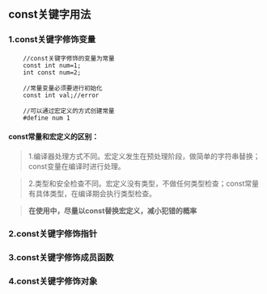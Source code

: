 ## const关键字用法
### 1.const关键字修饰变量

```
    //const关键字修饰的变量为常量
    const int num=1;
    int const num=2;

    //常量变量必须要进行初始化
    const int val;//error

    //可以通过宏定义的方式创建常量
    #define num 1
```

#### const常量和宏定义的区别：
>1.编译器处理方式不同。宏定义发生在预处理阶段，做简单的字符串替换；const变量在编译时进行处理。

>2.类型和安全检查不同。宏定义没有类型，不做任何类型检查；const常量有具体类型，在编译期会执行类型检查。

>**在使用中，尽量以const替换宏定义，减小犯错的概率**

### 2.const关键字修饰指针

### 3.const关键字修饰成员函数

### 4.const关键字修饰对象
